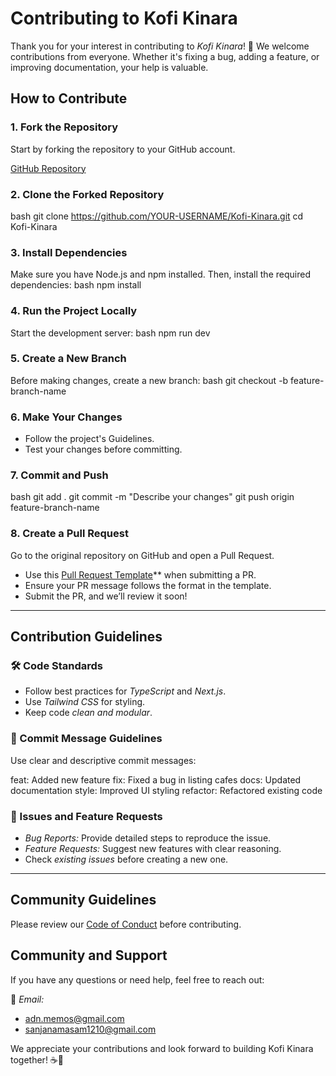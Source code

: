# Contributing to Kofi Kinara

Thank you for your interest in contributing to _Kofi Kinara_! 🚀 We welcome contributions from everyone. Whether it's fixing a bug, adding a feature, or improving documentation, your help is valuable.

## How to Contribute

### 1. Fork the Repository

Start by forking the repository to your GitHub account.

[GitHub Repository](https://github.com/Adnan-Memos/Kofi-Kinara.git)

### 2. Clone the Forked Repository

bash
git clone https://github.com/YOUR-USERNAME/Kofi-Kinara.git
cd Kofi-Kinara

### 3. Install Dependencies

Make sure you have Node.js and npm installed. Then, install the required dependencies:
bash
npm install

### 4. Run the Project Locally

Start the development server:
bash
npm run dev

### 5. Create a New Branch

Before making changes, create a new branch:
bash
git checkout -b feature-branch-name

### 6. Make Your Changes

- Follow the project's Guidelines.
- Test your changes before committing.

### 7. Commit and Push

bash
git add .
git commit -m "Describe your changes"
git push origin feature-branch-name

### 8. Create a Pull Request

Go to the original repository on GitHub and open a Pull Request.

- Use this [Pull Request Template](./.github/PULL_REQUEST_TEMPLATE.md)\*\* when submitting a PR.
- Ensure your PR message follows the format in the template.
- Submit the PR, and we’ll review it soon!

---

## Contribution Guidelines

### 🛠 Code Standards

- Follow best practices for _TypeScript_ and _Next.js_.
- Use _Tailwind CSS_ for styling.
- Keep code _clean and modular_.

### 📜 Commit Message Guidelines

Use clear and descriptive commit messages:

feat: Added new feature
fix: Fixed a bug in listing cafes
docs: Updated documentation
style: Improved UI styling
refactor: Refactored existing code

### 🚀 Issues and Feature Requests

- _Bug Reports:_ Provide detailed steps to reproduce the issue.
- _Feature Requests:_ Suggest new features with clear reasoning.
- Check _existing issues_ before creating a new one.

---

## Community Guidelines

Please review our [Code of Conduct](CODE_OF_CONDUCT.md) before contributing.

## Community and Support

If you have any questions or need help, feel free to reach out:

📧 _Email:_

- adn.memos@gmail.com
- sanjanamasam1210@gmail.com

We appreciate your contributions and look forward to building Kofi Kinara together! ☕🎉
